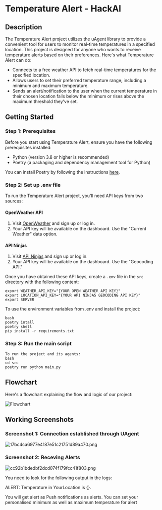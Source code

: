 
# Temperature Alert - HackAI

## Description

The Temperature Alert project utilizes the uAgent library to provide a convenient tool for users to monitor real-time temperatures in a specified location. This project is designed for anyone who wants to receive temperature alerts based on their preferences. Here's what Temperature Alert can do:

- Connects to a free weather API to fetch real-time temperatures for the specified location.
- Allows users to set their preferred temperature range, including a minimum and maximum temperature.
- Sends an alert/notification to the user when the current temperature in their chosen location falls below the minimum or rises above the maximum threshold they've set.

## Getting Started

### Step 1: Prerequisites

Before you start using Temperature Alert, ensure you have the following prerequisites installed:

- Python (version 3.8 or higher is recommended)
- Poetry (a packaging and dependency management tool for Python)

You can install Poetry by following the instructions [here](https://python-poetry.org/docs/).

### Step 2: Set up .env file

To run the Temperature Alert project, you'll need API keys from two sources:

#### OpenWeather API

1. Visit [OpenWeather](https://openweathermap.org/api) and sign up or log in.
2. Your API key will be available on the dashboard. Use the "Current Weather" data option.

#### API Ninjas

1. Visit [API Ninjas](https://api-ninjas.com/api/geocoding) and sign up or log in.
2. Your API key will be available on the dashboard. Use the "Geocoding API."

Once you have obtained these API keys, create a `.env` file in the `src` directory with the following content:


~~~
export WEATHER_API_KEY="{YOUR OPEN WEATHER API KEY}"
export LOCATION_API_KEY="{YOUR API NINJAS GEOCODING API KEY}"
export SERVER
~~~

To use the environment variables from .env and install the project:
~~~
bash
poetry intall
poetry shell
pip install -r requirements.txt
~~~
### Step 3: Run the main script
~~~
To run the project and its agents:
bash
cd src
poetry run python main.py
~~~

## Flowchart

Here's a flowchart explaining the flow and logic of our project:

![Flowchart](https://imgtr.ee/images/2023/10/10/15b0cc72682f41565c864b0a2dfbf808.png)

## Working Screenshots

### Screenshot 1: Connection established through UAgent

![17bc4ca6977e4187e51c21751d89a470.png](https://imgtr.ee/images/2023/10/10/17bc4ca6977e4187e51c21751d89a470.png)

### Screenshot 2: Receving Alerts

![cc92b1bdedbf2dcd074f179fcc41f803.png](https://imgtr.ee/images/2023/10/10/cc92b1bdedbf2dcd074f179fcc41f803.png)




You need to look for the following output in the logs:

ALERT: Temperature in YourLocation is {}.


You will get alert as Push notifications as alerts.
You can set your personalised minimum as well as maximum temperature for alert
```bash
